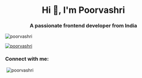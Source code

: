 <h1 align="center">Hi 👋, I'm Poorvashri</h1>
<h3 align="center">A passionate frontend developer from India</h3>

<p align="left"> <img src="https://komarev.com/ghpvc/?username=poorvashri&label=Profile%20views&color=0e75b6&style=flat" alt="poorvashri" /> </p>

<p align="left"> <a href="https://github.com/ryo-ma/github-profile-trophy"><img src="https://github-profile-trophy.vercel.app/?username=poorvashri" alt="poorvashri" /></a> </p>

<h3 align="left">Connect with me:</h3>
<p align="left">
</p>

<p>&nbsp;<img align="center" src="https://github-readme-stats.vercel.app/api?username=poorvashri&show_icons=true&locale=en" alt="poorvashri" /></p>
